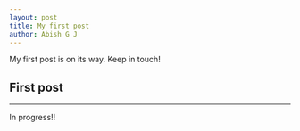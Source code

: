 ```yaml
---
layout: post
title: My first post
author: Abish G J
---
```


My first post is on its way. Keep in touch! 

## First post
-----

In progress!!

